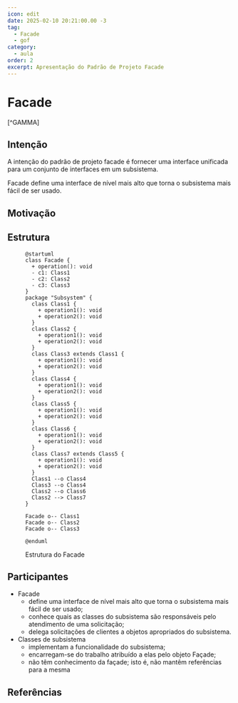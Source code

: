 ```yaml
---
icon: edit
date: 2025-02-10 20:21:00.00 -3
tag:
  - Facade
  - gof
category:
  - aula
order: 2
excerpt: Apresentação do Padrão de Projeto Facade
---
```


# Facade

[^GAMMA]    

## Intenção

A intenção do padrão de projeto facade é fornecer uma interface unificada para um conjunto de interfaces em um subsistema.

Facade define uma interface de nível mais alto que torna o subsistema mais fácil de ser usado.

## Motivação

## Estrutura

<figure>

```plantuml
@startuml
class Facade {
  + operation(): void
  - c1: Class1
  - c2: Class2
  - c3: Class3
}
package "Subsystem" {
  class Class1 {
    + operation1(): void
    + operation2(): void
  }
  class Class2 {
    + operation1(): void
    + operation2(): void
  }
  class Class3 extends Class1 {
    + operation1(): void
    + operation2(): void
  }
  class Class4 {
    + operation1(): void
    + operation2(): void
  }
  class Class5 {
    + operation1(): void
    + operation2(): void
  }
  class Class6 {
    + operation1(): void
    + operation2(): void
  }
  class Class7 extends Class5 {
    + operation1(): void
    + operation2(): void
  }  
  Class1 --o Class4
  Class3 --o Class4
  Class2 --o Class6
  Class2 --> Class7
}

Facade o-- Class1
Facade o-- Class2
Facade o-- Class3

@enduml
```

<figcaption>Estrutura do Facade</figcaption>

</figure>


## Participantes

- Facade 
  - define uma interface de nível mais alto que torna o subsistema mais fácil de ser usado;
  - conhece quais as classes do subsistema são responsáveis pelo atendimento de uma solicitação;
  - delega solicitações de clientes a objetos apropriados do subsistema.
- Classes de subsistema 
  - implementam a funcionalidade do subsistema;
  - encarregam-se do trabalho atribuído a elas pelo objeto Façade;
  - não têm conhecimento da façade; isto é, não mantêm referências para a mesma

## Referências

<!-- @include: ../../../../includes/bib.md -->
